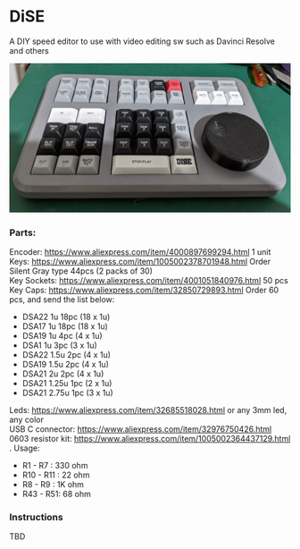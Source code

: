 # DiSE
A DIY speed editor to use with video editing sw such as Davinci Resolve and others  
  
<img src="/media/dise.jpg" width="800">

### Parts:
Encoder: https://www.aliexpress.com/item/4000897699294.html 1 unit  
Keys: https://www.aliexpress.com/item/1005002378701948.html Order Silent Gray type 44pcs (2 packs of 30)  
Key Sockets: https://www.aliexpress.com/item/4001051840976.html 50 pcs  
Key Caps: https://www.aliexpress.com/item/32850729893.html Order 60 pcs, and send the list below:  
-  DSA22 1u 18pc (18 x 1u)  
-  DSA17 1u 18pc (18 x 1u)  
-  DSA19 1u 4pc (4 x 1u)  
-  DSA1 1u 3pc (3 x 1u)  
-  DSA22 1.5u 2pc (4 x 1u)  
-  DSA19 1.5u 2pc (4 x 1u)  
-  DSA21 2u 2pc (4 x 1u)  
-  DSA21 1.25u 1pc (2 x 1u)  
-  DSA21 2.75u 1pc (3 x 1u)  

Leds: https://www.aliexpress.com/item/32685518028.html or any 3mm led, any color  
USB C connector: https://www.aliexpress.com/item/32976750426.html  
0603 resistor kit: https://www.aliexpress.com/item/1005002364437129.html . Usage:
- R1 - R7 : 330 ohm
- R10 - R11 : 22 ohm
- R8 - R9 : 1K ohm
- R43 - R51: 68 ohm

  
### Instructions 
TBD

